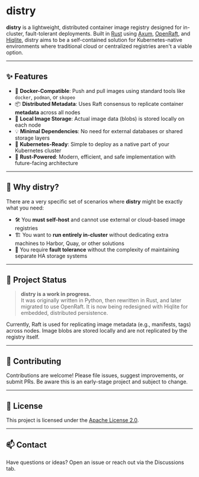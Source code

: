 # distry

**distry** is a lightweight, distributed container image registry designed for in-cluster, fault-tolerant deployments. Built in [Rust](https://www.rust-lang.org/) using [Axum](https://docs.rs/axum/), [OpenRaft](https://databendlabs.github.io/openraft/), and [Hiqlite](https://github.com/sebadob/hiqlite), distry aims to be a self-contained solution for Kubernetes-native environments where traditional cloud or centralized registries aren't a viable option.

---

## ✨ Features

- 🐳 **Docker-Compatible**: Push and pull images using standard tools like `docker`, `podman`, or `skopeo`
- 📦 **Distributed Metadata**: Uses Raft consensus to replicate container **metadata** across all nodes  
- 💾 **Local Image Storage**: Actual image data (blobs) is stored locally on each node
- 💡 **Minimal Dependencies**: No need for external databases or shared storage layers
- 🧱 **Kubernetes-Ready**: Simple to deploy as a native part of your Kubernetes cluster
- 🦀 **Rust-Powered**: Modern, efficient, and safe implementation with future-facing architecture

---

## 🔧 Why distry?

There are a very specific set of scenarios where **distry** might be exactly what you need:

- 🛠 You **must self-host** and cannot use external or cloud-based image registries  
- 🏗 You want to **run entirely in-cluster** without dedicating extra machines to Harbor, Quay, or other solutions  
- 🧩 You require **fault tolerance** without the complexity of maintaining separate HA storage systems  

---

## 🚧 Project Status

> **distry is a work in progress.**  
> It was originally written in Python, then rewritten in Rust, and later migrated to use OpenRaft. It is now being redesigned with Hiqlite for embedded, distributed persistence.

Currently, Raft is used for replicating image metadata (e.g., manifests, tags) across nodes. Image blobs are stored locally and are not replicated by the registry itself.

---

## 🤝 Contributing

Contributions are welcome! Please file issues, suggest improvements, or submit PRs. Be aware this is an early-stage project and subject to change.

---

## 📜 License

This project is licensed under the [Apache License 2.0](LICENSE).

---

## 📫 Contact

Have questions or ideas? Open an issue or reach out via the Discussions tab.
